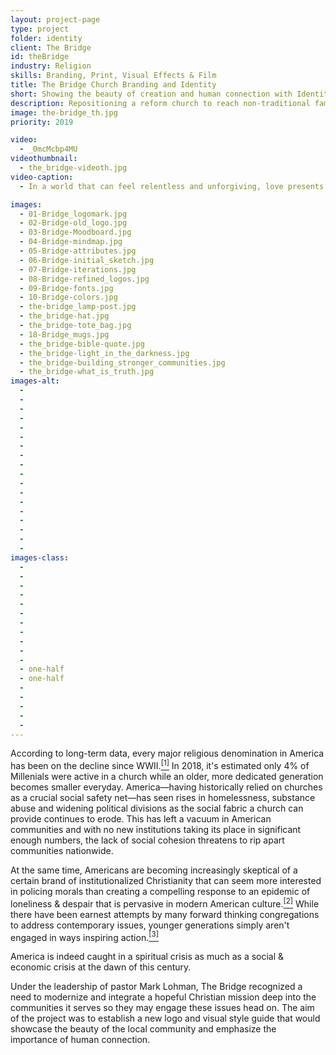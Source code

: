 ```yaml
---
layout: project-page
type: project
folder: identity
client: The Bridge
id: theBridge
industry: Religion
skills: Branding, Print, Visual Effects & Film
title: The Bridge Church Branding and Identity
short: Showing the beauty of creation and human connection with Identity Design.
description: Repositioning a reform church to reach non-traditional families, rebuild broken communities, and stay relevant on issues important to contemporary society.
image: the-bridge_th.jpg
priority: 2019

video:
  - _0mcMcbp4MU
videothumbnail:
  - the_bridge-videoth.jpg
video-caption:
  - In a world that can feel relentless and unforgiving, love presents itself as a light in the darkness. However, we often struggle with how to love as imperfect beings. This community's mission is to offer meaning, beauty, and guidance through life's struggles using the gospel of Jesus Christ as a blueprint to build bridges to an ever-loving and forgiving God in our lives and communities. <br><br><a href="#projectbackground" class="scrollLink">Learn more about this project.</a>

images: 
  - 01-Bridge_logomark.jpg
  - 02-Bridge-old_logo.jpg
  - 03-Bridge-Moodboard.jpg
  - 04-Bridge-mindmap.jpg
  - 05-Bridge-attributes.jpg
  - 06-Bridge-initial_sketch.jpg
  - 07-Bridge-iterations.jpg
  - 08-Bridge-refined_logos.jpg
  - 09-Bridge-fonts.jpg
  - 10-Bridge-colors.jpg
  - the-bridge_lamp-post.jpg
  - the_bridge-hat.jpg
  - the_bridge-tote_bag.jpg
  - 18-Bridge_mugs.jpg
  - the_bridge-bible-quote.jpg
  - the_bridge-light_in_the_darkness.jpg
  - the_bridge-building_stronger_communities.jpg
  - the_bridge-what_is_truth.jpg
images-alt:
  - 
  - 
  - 
  - 
  - 
  - 
  - 
  - 
  - 
  - 
  - 
  - 
  - 
  - 
  - 
  - 
  - 
  - 
images-class:
  - 
  - 
  - 
  - 
  - 
  - 
  - 
  - 
  - 
  - 
  - 
  - one-half
  - one-half
  - 
  - 
  - 
  - 
  - 
---
```


According to long-term data, every major religious denomination in America has been on the decline since WWII.<a href="https://youtu.be/3xlb-2DEYW8?t=284" target="_blank"><sup>[1]</sup></a> In 2018, it's estimated only 4% of Millenials were active in a church while an older, more dedicated generation becomes smaller everyday. America—having historically relied on churches as a crucial social safety net—has seen rises in homelessness, substance abuse and widening political divisions as the social fabric a church can provide continues to erode. This has left a vacuum in American communities and with no new institutions taking its place in significant enough numbers, the lack of social cohesion threatens to rip apart communities nationwide.

At the same time, Americans are becoming increasingly skeptical of a certain brand of institutionalized Christianity that can seem more interested in policing morals than creating a compelling response to an epidemic of loneliness & despair that is pervasive in modern American culture.<a href="https://www.washingtonpost.com/opinions/america-is-losing-ground-to-death-and-despair/2018/11/30/77c6b38e-f45a-11e8-bc79-68604ed88993_story.html?utm_term=.2bdeefc30aff" target="_blank"><sup>[2]</sup></a> While there have been earnest attempts by many forward thinking congregations to address contemporary issues, younger generations simply aren't engaged in ways inspiring action.<a href="https://www.huffingtonpost.com/christian-chiakulas/churches-millennials-if-they-just-did-this_b_8215846.html" target="_blank"><sup>[3]</sup></a>

America is indeed caught in a spiritual crisis as much as a social & economic crisis at the dawn of this century.

Under the leadership of pastor Mark Lohman, The Bridge recognized a need to modernize and integrate a hopeful Christian mission deep into the communities it serves so they may engage these issues head on. The aim of the project was to establish a new logo and visual style guide that would showcase the beauty of the local community and emphasize the importance of human connection.

<!--

images: 
  - the-bridge_lamp-post.jpg
  - the_bridge-hat.jpg
  - the_bridge-tote_bag.jpg
  - the_bridge-bible-quote.jpg
  - the-bridge_half-sheets.jpg
  - the_bridge-community_on_a_mission.jpg
  - the_bridge-light_in_the_darkness.jpg
  - the_bridge-building_stronger_communities.jpg
  - the_bridge-what_is_truth.jpg
images-alt:
  - Lamp Post
  - Hat
  - Tote Bag
  - Bible Quote
  - Welcome Sheets
  - The Bridge, Community on a Mission
  - Light in the Darkness
  - Building Resilient Communities
  - What is Truth?
images-class:
  - 
  - one-half
  - one-half
  - 
  - 
  - 
  - 
  - 
  - -->
